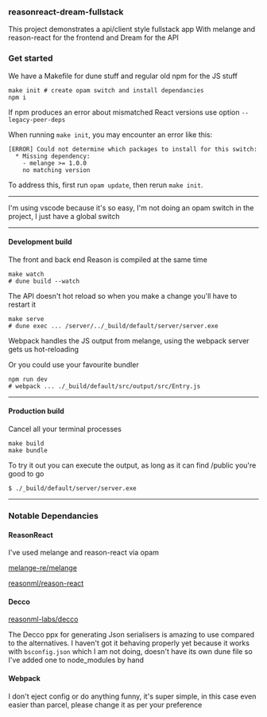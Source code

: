 ### reasonreact-dream-fullstack

This project demonstrates a api/client style fullstack app
With melange and reason-react for the frontend and Dream for the API

### Get started

We have a Makefile for dune stuff and regular old npm for the JS stuff

```shell
make init # create opam switch and install dependancies
npm i
```

If npm produces an error about mismatched React versions use option `--legacy-peer-deps`

When running `make init`, you may encounter an error like this:

```
[ERROR] Could not determine which packages to install for this switch:
  * Missing dependency:
    - melange >= 1.0.0
    no matching version
```

To address this, first run `opam update`, then rerun `make init`.

---

I'm using vscode because it's so easy, I'm not doing an opam switch in the project, I just have a global switch

---

#### Development build

The front and back end Reason is compiled at the same time

```shell
make watch
# dune build --watch
```

The API doesn't hot reload so when you make a change you'll have to restart it

```shell
make serve
# dune exec ... /server/../_build/default/server/server.exe
```

Webpack handles the JS output from melange, using the webpack server gets us hot-reloading

Or you could use your favourite bundler

```shell
npm run dev
# webpack ... ./_build/default/src/output/src/Entry.js
```

---

#### Production build

Cancel all your terminal processes

```shell
make build
make bundle
```

To try it out you can execute the output, as long as it can find /public you're good to go

```shell
$ ./_build/default/server/server.exe
```

---

### Notable Dependancies

#### ReasonReact

I've used melange and reason-react via opam

[melange-re/melange](https://github.com/melange-re/melange)

[reasonml/reason-react](https://github.com/reasonml/reason-react)

#### Decco

[reasonml-labs/decco](https://github.com/reasonml-labs/decco)

The Decco ppx for generating Json serialisers is amazing to use compared to the alternatives. I haven't got it behaving properly yet because it works with `bsconfig.json` which I am not doing, doesn't have its own dune file so I've added one to node_modules by hand

#### Webpack

I don't eject config or do anything funny, it's super simple, in this case even easier than parcel, please change it as per your preference
